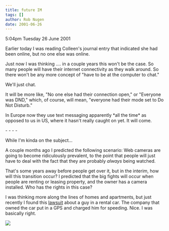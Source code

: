 ```yaml
---
title: future IM
tags: []
author: Rob Nugen
date: 2001-06-26
---
```


<p class=date>5:04pm Tuesday 26 June 2001</p>

<p>Earlier today I was reading Colleen's journal entry
that indicated she had been online, but no one else
was online.</p>

<p>Just now I was thinking .... in a couple years this
won't be the case.  So many people will have their
internet connectivity as they walk around.  So there
won't be any more concept of "have to be at the
computer to chat."</p>

<p>We'll just chat.</p>

<p>It will be more like, "No one else had their
connection open," or "Everyone was DND," which, of
course, will mean, "everyone had their mode set to Do
Not Disturb."</p>

<p>In Europe now they use text messaging apparently
*all the time* as opposed to us in US, where it hasn't
really caught on yet.  It will come.</p>

<p>- - - -</p>

<p>While I'm kinda on the subject...</p>

<p>A couple months ago I predicted the following
scenario:  Web cameras are going to become
ridiculously prevalent, to the point that people will
just have to deal with the fact that they are probably
<em>always</em> being watched.</p>

<p>That's some years away before people get over it,
but in the interim, how will this transition occur?  I
predicted that the big fights will occur when people
are renting or leasing property, and the owner has a
camera installed.  Who has the rights in this
case?</p>

<p>I was thinking more along the lines of homes and
apartments, but just recently I found this <a
href="http://dailynews.yahoo.com/h/zd/20010620/tc/car_spy_pushes_privacy_limit_1.html">lawsuit</a>
about a guy in a rental car.  The company that owned
the car put in a GPS and charged him for speeding. 
Nice.  I was basically right.</p>

<p><img src="/images/rob/wL-ROB.gif"/></p>
